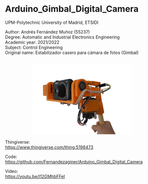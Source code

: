 # Arduino_Gimbal_Digital_Camera

UPM-Polytechnic University of Madrid, ETSIDI<br>

Author: Andrés Fernández Muñoz (55237) <br>
Degree: Automatic and Industrial Electronics Engineering <br>
Academic year: 2021/2022 <br>
Subject: Control Engineering <br>
Original name: Estabilizador casero para cámara de fotos (Gimbal) <br> <br>

<div align="center">
<img src="Media/Img.jpg" alt="Gimbal" display="block" margin-left="auto"  margin-right="auto" width="65%">
<br>
</div>

Thingiverse:<br>
https://www.thingiverse.com/thing:5198473<br>

Code:<br>
https://github.com/Fernandezaginer/Arduino_Gimbal_Digital_Camera<br>

Video:<br>
https://youtu.be/I12GMhbFFeI<br>
